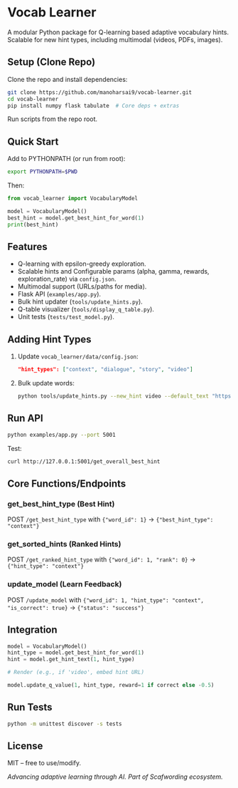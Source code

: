 # Vocab Learner

A modular Python package for Q-learning based adaptive vocabulary hints. Scalable for new hint types, including multimodal (videos, PDFs, images).

## Setup (Clone Repo)

Clone the repo and install dependencies:
```bash
git clone https://github.com/manoharsai9/vocab-learner.git
cd vocab-learner
pip install numpy flask tabulate  # Core deps + extras
```

Run scripts from the repo root.

## Quick Start

Add to PYTHONPATH (or run from root):
```bash
export PYTHONPATH=$PWD
```

Then:
```python
from vocab_learner import VocabularyModel

model = VocabularyModel()
best_hint = model.get_best_hint_for_word(1)
print(best_hint)
```

## Features

- Q-learning with epsilon-greedy exploration.
- Scalable hints and Configurable params (alpha, gamma, rewards, exploration_rate) via `config.json`.
- Multimodal support (URLs/paths for media).
- Flask API (`examples/app.py`).
- Bulk hint updater (`tools/update_hints.py`).
- Q-table visualizer (`tools/display_q_table.py`).
- Unit tests (`tests/test_model.py`).

## Adding Hint Types

1. Update `vocab_learner/data/config.json`:
   ```json
   "hint_types": ["context", "dialogue", "story", "video"]
   ```

2. Bulk update words:
   ```bash
   python tools/update_hints.py --new_hint video --default_text "https://example.com/video/placeholder.mp4"
   ```

## Run API

```bash
python examples/app.py --port 5001
```

Test:
```bash
curl http://127.0.0.1:5001/get_overall_best_hint
```

## Core Functions/Endpoints

### get_best_hint_type (Best Hint)

POST `/get_best_hint_type` with `{"word_id": 1}` → `{"best_hint_type": "context"}`

### get_sorted_hints (Ranked Hints)

POST `/get_ranked_hint_type` with `{"word_id": 1, "rank": 0}` → `{"hint_type": "context"}`

### update_model (Learn Feedback)

POST `/update_model` with `{"word_id": 1, "hint_type": "context", "is_correct": true}` → `{"status": "success"}`

## Integration

```python
model = VocabularyModel()
hint_type = model.get_best_hint_for_word(1)
hint = model.get_hint_text(1, hint_type)

# Render (e.g., if 'video', embed hint URL)

model.update_q_value(1, hint_type, reward=1 if correct else -0.5)
```

## Run Tests

```bash
python -m unittest discover -s tests
```

## License

MIT – free to use/modify.

*Advancing adaptive learning through AI. Part of Scafwording ecosystem.*